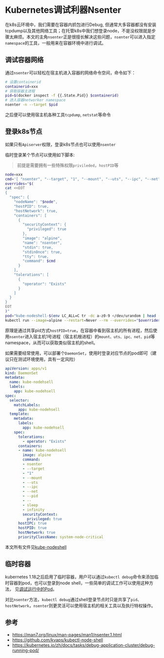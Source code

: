 # Kubernetes调试利器Nsenter

在k8s云环境中，我们需要在容器内抓包进行Debug, 但通常大多容器都没有安装tcpdump以及其他网络工具；在托管k8s中我们想登录node，不是没权限就是步骤太麻烦。本文的主角`nsenter`正是很擅长解决这些问题，`nsenter`可以进入指定`namespace`的工具，一般用来在容器环境中进行调试。

<!--more-->

## 调试容器网络
通过`nsenter`可以轻松在宿主机进入容器的网络命令空间，命令如下：
```bash
# 设置containerid
containerid=xxx 
# 获取容器主进程
pid=$(docker inspect -f {{.State.Pid}} $containerid)
# 进入容器networker namespace
nsenter -n --target $pid
```
之后便可以使用宿主机各种工具`tcpdump`, `netstat`等命令

## 登录k8s节点
如果只有`Apiserver`权限，登录k8s节点也可以使用`nsenter`

临时登录某个节点可以使用如下脚本:
> 前提是需要拥有一些特殊权限`privileded`，`hostPID`等

```bash
node=xxx
cmd='[ "nsenter", "--target", "1", "--mount", "--uts", "--ipc", "--net", "--pid", "--"]'
overrides="$(
cat <<EOT
{
  "spec": {
    "nodeName": "$node",
    "hostPID": true,
    "hostNetwork": true,
    "containers": [
      {
        "securityContext": {
          "privileged": true
        },
        "image": "alpine",
        "name": "nsenter",
        "stdin": true,
        "stdinOnce": true,
        "tty": true,
        "command": $cmd
      }
    ],
    "tolerations": [
      {
        "operator": "Exists"
      }
    ]
  }
}
EOT
)"
pod="kube-nodeshell-$(env LC_ALL=C tr -dc a-z0-9 </dev/urandom | head -c 6)"
kubectl run --image=alpine --restart=Never --rm --overrides="$overrides" -it $pod
```

原理是通过共享pid方式`hostPID=true`，在容器中看到宿主机的所有进程，然后使用`nsenter`进入宿主机1号进程（宿主机根进程）的`mount、uts、ipc、net、pid`等namespace，从而可以获取类似宿主机的shell。

如果需要经常使用，可以部署个`DaemonSet`，使用时登录对应节点的pod即可（建议只在测试环境使用，具有一定风险）

```yaml
apiVersion: apps/v1
kind: DaemonSet
metadata:
  name: kube-nodehsell
  labels:
    app: kube-nodehsell
spec:
  selector:
    matchLabels:
      app: kube-nodehsell
  template:
    metadata:
      labels:
        app: kube-nodehsell
    spec:
      tolerations:
        - operator: "Exists"
      containers:
      - name: kube-nodehsell
        image: alpine
        command:
        - nsenter
        - --target
        - "1"
        - --mount
        - --uts
        - --ipc
        - --net
        - --pid
        - --
        - sleep
        - infinity
        securityContext:
          privileged: true
      hostIPC: true
      hostPID: true
      hostNetwork: true
      priorityClassName: system-node-critical
```

本文所有文件见[kube-nodeshell](https://github.com/qingwave/kube-nodeshell)

## 临时容器
kubernetes 1.18之后启用了临时容器，用户可以通过`kubectl debug`命令来添加临时容器到pod，也可以登录到node shell，一些简单的调试工作可以使用这种方法， 见[调试运行中的Pod](https://kubernetes.io/zh/docs/tasks/debug-application-cluster/debug-running-pod/)。

对比`nsenter`方法，`kubectl debug`通过shell登录节点时只是共享了`pid`、`hostNetwork`，`nsenter`则更灵活可以使用宿主机的相关工具以及执行特权操作。

## 参考
- https://man7.org/linux/man-pages/man1/nsenter.1.html
- https://github.com/kvaps/kubectl-node-shell
- https://kubernetes.io/zh/docs/tasks/debug-application-cluster/debug-running-pod/

